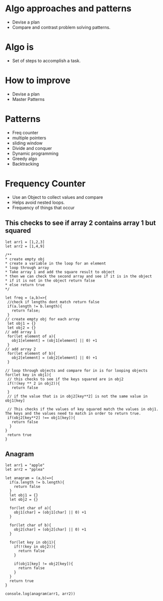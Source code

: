 # Algo approaches and patterns
- Devise a plan
- Compare and contrast problem solving patterns.

# Algo is
- Set of steps to accomplish a task.
 
 # How to improve
 - Devise a plan 
 - Master Patterns

 # Patterns
 - Freq counter
 - multiple pointers
 - sliding window
 - Divide and conquer
 - Dynamic programming 
 - Greedy algo
 - Backtracking

 # Frequency Counter
 - Use an Object to collect values and compare 
 - Helps avoid nested loops.
 - Frequency of things that occur

## This checks to see if array 2 contains array 1 but squared
 ```
let arr1 = [1,2,3]
let arr2 = [1,4,9]

/**
 * create empty obj
 * create a variable in the loop for an element
 * loop through array
 * Take array 1 and add the square result to object
 * then we can check the second array and see if it is in the object
 * if it is not in the object return false
 * else return true
 */

let freq = (a,b)=>{
  //check if lengths dont match return false
  if(a.length != b.length){
    return false;
  }
// create empty obj for each array
  let obj1 = {}
  let obj2 = {}
// add array 1
  for(let element of a){
    obj1[element] = (obj1[element] || 0) +1
  }
// add array 2
  for(let element of b){
    obj2[element] = (obj2[element] || 0) +1
  }

// loop through objects and compare for in is for looping objects
for(let key in obj1){
  // this checks to see if the keys squared are in obj2
  if(!(key ** 2 in obj2)){
    return false
  }
  // if the value that is in obj2[key**2] is not the same value in obj1[key]

  // This checks if the values of key squared match the values in obj1. The keys and the values need to match in order to return true.
  if(obj2[key**2] !== obj1[key]){
    return false
   }
 }
  return true
}

```

## Anagram
```
let arr1 = "apple"
let arr2 = "pplea"

let anagram = (a,b)=>{
  if(a.length != b.length){
    return false
  }
  let obj1 = {}
  let obj2 = {}

  for(let char of a){
    obj1[char] = (obj1[char] || 0) +1
  }

  for(let char of b){
    obj2[char] = (obj2[char] || 0) +1
  }

  for(let key in obj1){
    if(!(key in obj2)){
      return false
    }

    if(obj1[key] != obj2[key]){
      return false
    }
  }
  return true
}

console.log(anagram(arr1, arr2))
```
